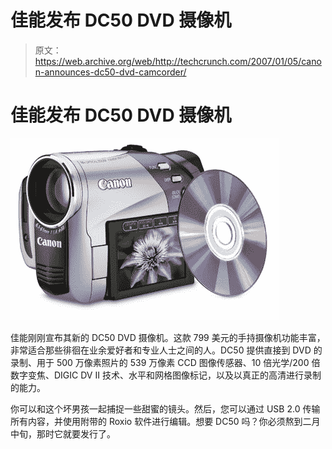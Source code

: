 # 佳能发布 DC50 DVD 摄像机

> 原文：<https://web.archive.org/web/http://techcrunch.com/2007/01/05/canon-announces-dc50-dvd-camcorder/>

# 佳能发布 DC50 DVD 摄像机

![](img/22bd203fcfdceaaeab635338146d9985.png)

佳能刚刚宣布其新的 DC50 DVD 摄像机。这款 799 美元的手持摄像机功能丰富，非常适合那些徘徊在业余爱好者和专业人士之间的人。DC50 提供直接到 DVD 的录制、用于 500 万像素照片的 539 万像素 CCD 图像传感器、10 倍光学/200 倍数字变焦、DIGIC DV II 技术、水平和网格图像标记，以及以真正的高清进行录制的能力。

你可以和这个坏男孩一起捕捉一些甜蜜的镜头。然后，您可以通过 USB 2.0 传输所有内容，并使用附带的 Roxio 软件进行编辑。想要 DC50 吗？你必须熬到二月中旬，那时它就要发行了。